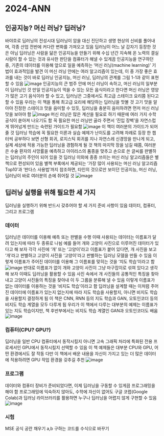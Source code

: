 # 2024-ANN
## 인공지능? 머신 러닝? 딥러닝?
바야흐로 딥러닝의 전성시대
딥러닝이 암을 대신 진단하고 생명 현상의 신비를 풀어내며, 각종 산업 전반에 커다란 변화를 가져오고 있음
딥러닝이 어느 날 갑자기 등장한 것은 아님
딥러닝은 사람을 닮은 인공지능을 만들기 위해 수십 년간 지속해 온 노력의 결실
사람이 할 수 있는 것과 유사한 판단을 컴퓨터가 해낼 수 있게끔 인공지능을 연구하던 중, 기존의 데이터를 이용해 앞으로 일을 예측하는 ‘머신 러닝(machine learning)’ 기법이 효과적임을 발견
이 머신 러닝 안에는 여러 알고리즘이 있는데, 이 중 가장 좋은 효과를 내는 것이 바로 딥러닝
인공지능, 머신 러닝, 딥러닝의 관계를 그림 1-1과 같이 표현할 수 있음
![image](https://github.com/user-attachments/assets/0c7e5f27-1d85-482b-92a8-84ed5fb84d1a)
인공지능의 큰 범주 안에 머신 러닝이 속하고, 머신 러닝의 일부분이 딥러닝인 것
만일 인공지능이 먹을 수 있는 모든 음식이라고 한다면 머신 러닝은 영양가 많은 고기 음식이라 할 수 있고, 딥러닝은 그중에서도 최고급 스테이크 요리쯤 된다고 할 수 있음
우리는 이 책을 통해 최고급 요리에 해당하는 딥러닝을 맛볼 것
고기 맛을 알아야 진정한 스테이크 맛을 음미할 수 있듯, 딥러닝을 충분히 음미하려면 먼저 머신 러닝 맛을 보아야 함
![image](https://github.com/user-attachments/assets/3be9a141-7a82-4f4e-babd-0a7f7c85f742)
머신 러닝은 많은 계산을 필요로 하기 때문에 여러 가지 수학 공식이 쏟아져 나오기도 함
꼭 필요한 머신 러닝만 골라 주면서 ‘진입 장벽’을 자연스럽게 뛰어넘게 만드는 숙련된 가이드가 필요함
![image](https://github.com/user-attachments/assets/c625edee-d266-4684-a4d4-4a3b48433e17)
이 책이 여러분의 가이드가 되어 줄 것
딥러닝 학습에 꼭 필요한 이론과 실습 예제가 난이도를 고려해 차례로 등장
한 챕터씩 공부하다 보면 선형 회귀, 로지스틱 회귀를 지나 자연스레 신경망을 만나게 되고, 실제 세상에 적용 가능한 딥러닝을 경험하게 될 것
책의 마지막 장을 넘길 때쯤, 여러분은 수술 환자의 사망률을 예측하고 아이리스의 품종을 맞추고 손으로 쓴 글씨를 판별하는 딥러닝의 주인이 되어 있을 것
딥러닝 이외에 종종 쓰이는 머신 러닝 알고리즘들은 별책으로 편성되어 있음
별책 부록에서 제공되는 ‘가장 많이 사용되는 머신 러닝 알고리즘 Top10’과 ‘판다스 사용법’까지 참조하면, 타인의 것으로만 보이던 인공지능, 머신 러닝, 딥러닝이 바로 여러분의 손에 쥐어질 것
![image](https://github.com/user-attachments/assets/29a6599d-3f45-4b55-b54d-9f582f29f295)


## 딥러닝 실행을 위해 필요한 세 가지
딥러닝을 실행하기 위해 반드시 갖추어야 할 세 가지 준비 사항이 있음
데이터, 컴퓨터, 그리고 프로그램
### 데이터
딥러닝은 데이터를 이용해 예측 또는 판별을 수행
이때 사용되는 데이터는 이름표가 달려 있는지에 따라 두 종류로 나뉨
예를 들어 개와 고양이 사진으로 이루어진 데이터가 있다고 해 보자
각각 사진에 ‘개’ 또는 ‘고양이’라고 이름표가 붙어 있다면, 개 사진을 보고 ‘개’라고 판별하고 고양이 사진을 ‘고양이’라고 판별하는 딥러닝 모델을 만들 수 있음
이렇게 이름표가 주어진 데이터를 이용해 그 이름표를 맞히는 것을 ‘지도 학습’이라고 함
![image](https://github.com/user-attachments/assets/6c6323d1-611c-423b-b98f-f730a1e1e205)
반대로 이름표가 없이 개와 고양이 사진이 그냥 마구잡이로 섞여 있다고 생각해 보자
이때도 딥러닝을 활용할 수 있음
사진 속에서 개 사진들의 공통적인 특징을 찾아내고 고양이 사진들의 특징을 찾아내 이 두 그룹을 분류해 낼 수 있음
이렇게 이름표가 없는 데이터를 이용하는 것을 ‘비지도 학습’이라고 함
딥러닝을 설계할 때는 이처럼 주어진 데이터에 이름표가 있는지 없는지에 따라 지도 학습을 사용할지, 아니면 비지도 학습을 사용할지 결정하게 됨
이 책은 CNN, RNN 등의 지도 학습과 GAN, 오토인코더 등의 비지도 학습 계열을 모두 다루게 됨
우리가 이 책에서 다루는 대부분의 예제는 이름표가 있는 지도 학습이지만, 책 후반부에서는 비지도 학습 계열인 GAN과 오토인코더도 배움
![image](https://github.com/user-attachments/assets/223f4efb-1d87-48e1-950b-54515f0caec1)
### 컴퓨터(CPU? GPU?)
딥러닝을 일반 CPU 컴퓨터에서 동작시킬지 아니면 고속 그래픽 처리에 특화된 전용 프로세서인 GPU에서 동작시킬지 선택할 수 있음
이 책 예제들은 대부분 CPU와 GPU, 어떤 환경에서도 잘 작동
다만 이 책에서 배운 내용을 자신이 가지고 있는 더 많은 데이터에 적용하려면 GPU 작업 환경을 갖추길 추천
![image](https://github.com/user-attachments/assets/2b254c0f-498a-4457-9760-98ee8dd7448d)
### 프로그램
데이터와 컴퓨터 장비가 준비되었다면, 이제 딥러닝을 구동할 수 있게끔 프로그래밍을 해야 함
프로그래밍에 익숙하지 않아도, 수학에 자신이 없어도 구글 코랩(Google Colab)과 딥러닝 라이브러리를 활용하면 누구나 딥러닝을 어렵지 않게 구현할 수 있음
![image](https://github.com/user-attachments/assets/9f9e1244-b6e5-4d0e-bd19-ca6dba0a7923)


### 시험

MSE 공식 공란 채우기
a,b 구하는 코드를 수식으로 바꾸기

